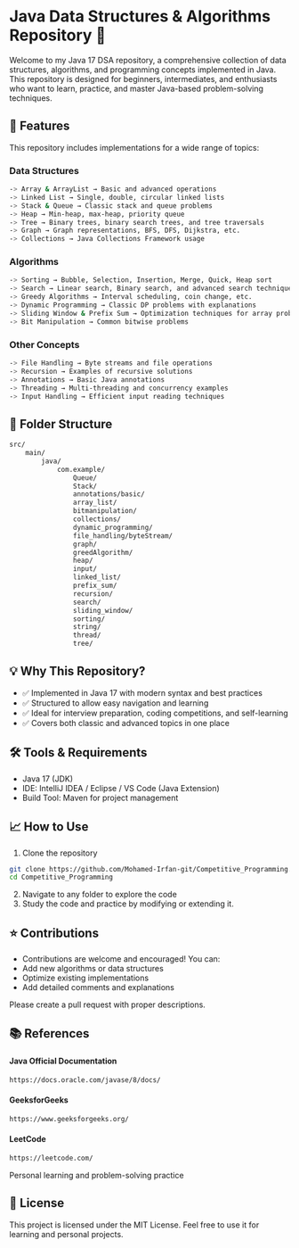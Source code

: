 # Java Data Structures & Algorithms Repository 🧩

Welcome to my Java 17 DSA repository, a comprehensive collection of data structures, algorithms, and programming concepts 
implemented in Java. This repository is designed for beginners, intermediates, and enthusiasts who want to learn, practice, and master 
Java-based problem-solving techniques.

## 🚀 Features
This repository includes implementations for a wide range of topics:

### Data Structures
```bash
-> Array & ArrayList → Basic and advanced operations
-> Linked List → Single, double, circular linked lists
-> Stack & Queue → Classic stack and queue problems
-> Heap → Min-heap, max-heap, priority queue
-> Tree → Binary trees, binary search trees, and tree traversals
-> Graph → Graph representations, BFS, DFS, Dijkstra, etc.
-> Collections → Java Collections Framework usage
```
### Algorithms
```bash
-> Sorting → Bubble, Selection, Insertion, Merge, Quick, Heap sort
-> Search → Linear search, Binary search, and advanced search techniques
-> Greedy Algorithms → Interval scheduling, coin change, etc.
-> Dynamic Programming → Classic DP problems with explanations
-> Sliding Window & Prefix Sum → Optimization techniques for array problems
-> Bit Manipulation → Common bitwise problems
```
### Other Concepts
```bash
-> File Handling → Byte streams and file operations
-> Recursion → Examples of recursive solutions
-> Annotations → Basic Java annotations
-> Threading → Multi-threading and concurrency examples
-> Input Handling → Efficient input reading techniques
```
## 📂 Folder Structure

```bash
src/
    main/
        java/
            com.example/
                Queue/
                Stack/
                annotations/basic/
                array_list/
                bitmanipulation/
                collections/
                dynamic_programming/
                file_handling/byteStream/
                graph/
                greedAlgorithm/
                heap/
                input/
                linked_list/
                prefix_sum/
                recursion/
                search/
                sliding_window/
                sorting/
                string/
                thread/
                tree/

```

## 💡 Why This Repository?
* ✅ Implemented in Java 17 with modern syntax and best practices
* ✅ Structured to allow easy navigation and learning
* ✅ Ideal for interview preparation, coding competitions, and self-learning
* ✅ Covers both classic and advanced topics in one place

## 🛠 Tools & Requirements
* Java 17 (JDK)
* IDE: IntelliJ IDEA / Eclipse / VS Code (Java Extension)
* Build Tool: Maven  for project management

## 📈 How to Use
1) Clone the repository
```bash
git clone https://github.com/Mohamed-Irfan-git/Competitive_Programming.git
cd Competitive_Programming
```
2) Navigate to any folder to explore the code
3) Study the code and practice by modifying or extending it.

## ⭐ Contributions

* Contributions are welcome and encouraged! You can:
* Add new algorithms or data structures
* Optimize existing implementations
* Add detailed comments and explanations

Please create a pull request with proper descriptions.

## 📚 References
#### Java Official Documentation
```bash
https://docs.oracle.com/javase/8/docs/
```
#### GeeksforGeeks
```bash
https://www.geeksforgeeks.org/
```
#### LeetCode
```bash
https://leetcode.com/
```
Personal learning and problem-solving practice

## 🎯 License

This project is licensed under the MIT License. Feel free to use it for learning and personal projects.